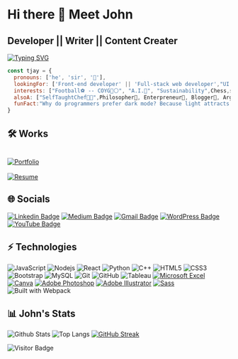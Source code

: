 
 # Hi there 👋 Meet John 

 ## Developer || Writer || Content Creater   
[![Typing SVG](https://readme-typing-svg.demolab.com?font=Fira+Code&size=25&pause=1000&color=14FF15&background=000000&width=1200&lines=%5E%5Ba-ig-pr-zA-CE-GI-PR-TV-Z0-9%5D%2B%24;Let's+talk+code)](https://git.io/typing-svg)

```javascript
const tjay = {
  pronouns: ['he', 'sir', '🧑'],
  lookingFor: ['Front-end developer' || 'Full-stack web developer',"UI Designer", "Data Scientist"],
  interests: ["Football⚽ -- COYG🔴⚪", "A.I.🤖", "Sustainability",Chess,survivorSuperFan],
  alsoA: ["SelfTaughtChef👨‍🍳",Philosopher🤔, Enterpreneur💼, Blogger📝, Argonomist🥬 ],  
  funFact:"Why do programmers prefer dark mode? Because light attracts bugs!"
}
```
## 🛠️ Works
<br>[![Portfolio](https://img.shields.io/badge/Portfolio-Check%20It%20Out-orange)](https://shiny-crumble-fa4316.netlify.app)<br><br>
[![Resume](https://img.shields.io/badge/Resume-View_or_Download-<COLOR>.svg)](https://drive.google.com/file/d/1CUeqcUi0WjjIruV_2f0k0tlLWDY6NDRY/view?usp=sharing)


## 🌐 Socials
[![Linkedin Badge](https://img.shields.io/badge/-Linkedin-blue?style=flat-square&logo=Linkedin&logoColor=white&link=https://www.linkedin.com/in/john-thiongo-10484347/)](https://www.linkedin.com/in/john-thiongo-10484347/)
[![Medium Badge](https://img.shields.io/badge/Medium-12100E?style=flat-square&logo=medium&logoColor=white&link=https://medium.com/@tjaymurianki)](https://medium.com/@tjaymurianki)
[![Gmail Badge](https://img.shields.io/badge/-Gmail.com-c14438?style=flat-square&logo=Gmail&logoColor=white&link=mailto:mcjthiongo@gmail.com)](mailto:mcthiongo@gmail.com)
[![WordPress Badge](https://img.shields.io/badge/WordPress-Visit%20My%20Blog-blue?style=flat-square&logo=wordpress)](https://thetjaypod.wordpress.com/)
[![YouTube Badge](https://img.shields.io/badge/YouTube-Visit%20My%20Channel-red?style=flat-square&logo=youtube)](https://www.youtube.com/channel/UCcEeMgWcGmDL6w5Ow22TALg)


## ⚡ Technologies

![JavaScript](https://img.shields.io/badge/-JavaScript-black?style=flat-square&logo=javascript)
![Nodejs](https://img.shields.io/badge/-Nodejs-black?style=flat-square&logo=Node.js)
![React](https://img.shields.io/badge/-React-black?style=flat-square&logo=react)
![Python](https://img.shields.io/badge/-Python-black?style=flat-square&logo=Python)
![C++](https://img.shields.io/badge/-C++-00599C?style=flat-square&logo=c)
![HTML5](https://img.shields.io/badge/-HTML5-E34F26?style=flat-square&logo=html5&logoColor=white)
![CSS3](https://img.shields.io/badge/-CSS3-1572B6?style=flat-square&logo=css3)
![Bootstrap](https://img.shields.io/badge/-Bootstrap-563D7C?style=flat-square&logo=bootstrap)
![MySQL](https://img.shields.io/badge/-MySQL-black?style=flat-square&logo=mysql)
![Git](https://img.shields.io/badge/-Git-black?style=flat-square&logo=git)
![GitHub](https://img.shields.io/badge/-GitHub-181717?style=flat-square&logo=github)
![Tableau](https://img.shields.io/badge/-Tableau-E97627?logo=tableau&logoColor=white&style=flat-square)
[![Microsoft Excel](https://img.shields.io/badge/-Microsoft%20Excel-217346?logo=microsoft-excel&logoColor=white&style=flat-square)](https://www.microsoft.com/en-us/microsoft-365/excel)
[![Canva](https://img.shields.io/badge/-Canva-20A0F0?logo=canva&logoColor=white&style=flat-square)](https://www.canva.com/)
[![Adobe Photoshop](https://img.shields.io/badge/-Adobe%20Photoshop-31A8FF?logo=adobe-photoshop&logoColor=white&style=flat-square)](https://www.adobe.com/products/photoshop.html)
[![Adobe Illustrator](https://img.shields.io/badge/-Adobe%20Illustrator-FF9A00?logo=adobe-illustrator&logoColor=white&style=flat-square)](https://www.adobe.com/products/illustrator.html)
[![Sass](https://img.shields.io/badge/-Sass-CC6699?logo=sass&logoColor=white&style=flat-square)](https://sass-lang.com/)
![Built with Webpack](https://img.shields.io/badge/Webpack-blue?logo=webpack)

## 📊 John's Stats

![Github Stats](https://github-readme-stats.vercel.app/api?username=tjay1760&count_private=true&show_icons=true&include_all_commits=true)
![Top Langs](https://github-readme-stats.vercel.app/api/top-langs/?username=tjay1760&hide=TeX&layout=compact)
[![GitHub Streak](https://streak-stats.demolab.com/?user=tjay1760)](https://git.io/streak-stats)


![Visitor Badge](https://visitor-badge.laobi.icu/badge?page_id=tjay1760.tjay1760)

